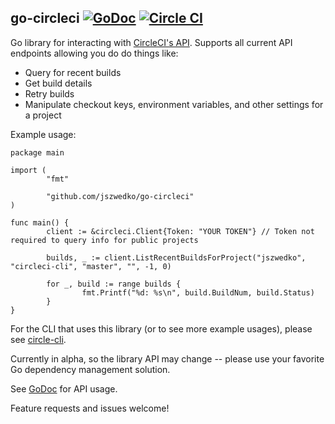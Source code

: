 ## go-circleci [![GoDoc](https://godoc.org/github.com/jszwedko/go-circleci?status.svg)](http://godoc.org/github.com/jszwedko/go-circleci) [![Circle CI](https://circleci.com/gh/jszwedko/go-circleci.svg?style=svg)](https://circleci.com/gh/jszwedko/go-circleci)

Go library for interacting with [CircleCI's API](https://circleci.com/docs/api). Supports all current API endpoints allowing you do do things like:

* Query for recent builds
* Get build details
* Retry builds
* Manipulate checkout keys, environment variables, and other settings for a project

Example usage:

```golang
package main

import (
        "fmt"

        "github.com/jszwedko/go-circleci"
)

func main() {
        client := &circleci.Client{Token: "YOUR TOKEN"} // Token not required to query info for public projects

        builds, _ := client.ListRecentBuildsForProject("jszwedko", "circleci-cli", "master", "", -1, 0)

        for _, build := range builds {
                fmt.Printf("%d: %s\n", build.BuildNum, build.Status)
        }
}
```

For the CLI that uses this library (or to see more example usages), please see
[circle-cli](https://github.com/jszwedko/circleci-cli).

Currently in alpha, so the library API may change -- please use your favorite
Go dependency management solution.

See [GoDoc](http://godoc.org/github.com/jszwedko/go-circleci) for API usage.

Feature requests and issues welcome!
